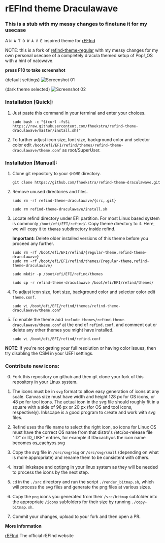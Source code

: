 # rEFInd theme Draculawave

### This is a stub with my messy changes to finetune it for my usecase


A ` N A T O W A V E ` inspired theme for [rEFInd](https://www.rodsbooks.com/refind/index.html)

NOTE: this is a fork of [refind-theme-regular](https://github.com/bobafetthotmail/refind-theme-regular) with my messy changes for my own personal usecase of a completely dracula themed setup of Pop!_OS with a hint of natowave.

 **press F10 to take screenshot**
 
(default settings)
![Screenshot 01](https://raw.githubusercontent.com/fhoekstra/refind-theme-draculawave/master/src/white_theme.png )

(dark theme selected)
![Screenshot 02](https://raw.githubusercontent.com/fhoekstra/refind-theme-draculawave/master/src/dark_theme.png)



### Installation [Quick]:

1. Just paste this command in your terminal and enter your choices.
   ```
   sudo bash -c "$(curl -fsSL https://raw.githubusercontent.com/fhoekstra/refind-theme-draculawave/master/install.sh)"
   ```
2. To further adjust icon size, font size, background color and selector color edit `/boot/efi/EFI/refind/themes/refind-theme-draculawave/theme.conf` as root/SuperUser.

### Installation [Manual]:

1. Clone git repository to your `$HOME` directory.
   ```
   git clone https://github.com/fhoekstra/refind-theme-draculawave.git
   ```

2. Remove unused directories and files.
   ```
   sudo rm -rf refind-theme-draculawave/{src,.git}
   ```
   ```
   sudo rm refind-theme-draculawave/install.sh
   ```

3. Locate refind directory under EFI partition. For most Linux based system is commonly `/boot/efi/EFI/refind/`. Copy theme directory to it. Here, we will copy it to `themes` subdirectory inside refind.

   **Important:** Delete older installed versions of this theme before you proceed any further.

   ```
   sudo rm -rf /boot/efi/EFI/refind/{regular-theme,refind-theme-draculawave}
   sudo rm -rf /boot/efi/EFI/refind/themes/{regular-theme,refind-theme-draculawave}
   ```
   ```
   sudo mkdir -p /boot/efi/EFI/refind/themes
   ```
   ```
   sudo cp -r refind-theme-draculawave /boot/efi/EFI/refind/themes/
   ```

4. To adjust icon size, font size, background color and selector color edit `theme.conf`.
   ```
   sudo vi /boot/efi/EFI/refind/themes/refind-theme-draculawave/theme.conf
   ```

5. To enable the theme add `include themes/refind-theme-draculawave/theme.conf` at the end of `refind.conf`, and comment out or delete any other themes you might have installed.
   ```
   sudo vi /boot/efi/EFI/refind/refind.conf

   ```

**NOTE**: If you're not getting your full resolution or having color issues, then try disabling the CSM in your UEFI settings.

### Contribute new icons:

0. Fork this repository on github and then git clone your fork of this repository in your Linux system.

1. The icons must be in `svg` format to allow easy generation of icons at any scale. Canvas size must have width and height 128 px for OS icons, or 48 px for tool icons. The actual icon in the svg file should roughly fit in a square with a side of 96 px or 20 px (for OS and tool icons, respectively). Inkscape is a good program to create and work with svg files.

2. Refind uses the file name to select the right icon, so icons for Linux OS must have the correct OS name from that distro's /etc/os-release file "ID" or ID_LIKE" entries, for example if ID=cachyos the icon name becomes os_cachyos.svg

3. Copy the svg file in `/src/svg/big` or `/src/svg/small` (depending on what is more appropriate) and rename them to be consistent with others.

4. Install inkskape and optipng in your linux system as they will be needed to process the icons by the next step.

5. `cd` in the `./src` directory and run the script `./render_bitmap.sh`, which will process the svg files and generate the png files at various sizes.

6. Copy the `png` icons you generated from their `/src/bitmap` subfolder into the appropriate `/icons` subfolders for their size by running `./copy-bitmap.sh`.

7. Commit your changes, upload to your fork and then open a PR.

**More information**

[rEFInd](http://www.rodsbooks.com/refind/) The official rEFInd website
